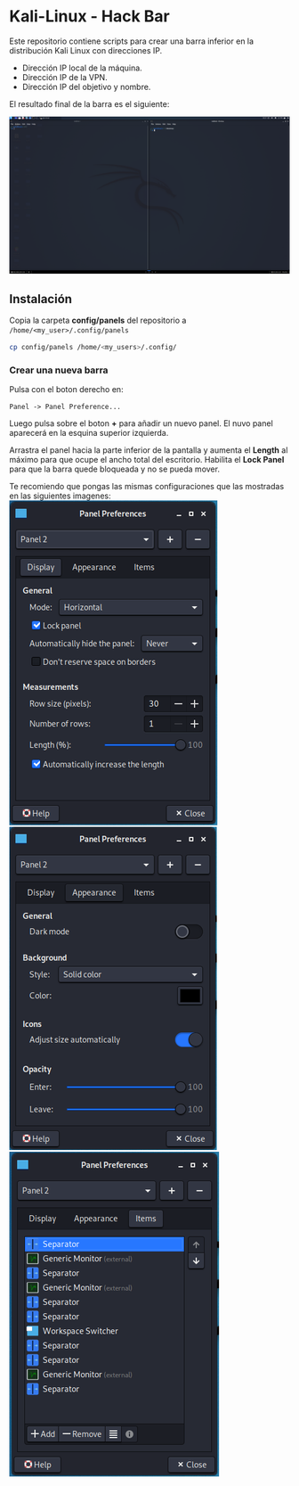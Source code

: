 # Kali-Linux - Hack Bar
Este repositorio contiene scripts para crear una barra inferior en la distribución Kali Linux con direcciones IP.
* Dirección IP local de la máquina.
* Dirección IP de la VPN.
* Dirección IP del objetivo y nombre.

El resultado final de la barra es el siguiente:

![Ejemplo](https://github.com/blogNetting/Kali-Linux_Hack_Bar/blob/main/images/bar.png)

## Instalación
Copia la carpeta **config/panels** del repositorio a `/home/<my_user>/.config/panels`
```bash
cp config/panels /home/<my_users>/.config/
```

### Crear una nueva barra
Pulsa con el boton derecho en:
```
Panel -> Panel Preference...
```

Luego pulsa sobre el boton **+** para añadir un nuevo panel.
El nuvo panel aparecerá en la esquina superior izquierda.

Arrastra el panel hacia la parte inferior de la pantalla y aumenta el **Length** al máximo para que ocupe el ancho total del escritorio.
Habilita el **Lock Panel** para que la barra quede bloqueada y no se pueda mover.

Te recomiendo que pongas las mismas configuraciones que las mostradas en las siguientes imagenes:
![Ejemplo](https://raw.githubusercontent.com/blogNetting/Kali-Linux_Hack_Bar/main/images/second_panel_1.png)
![Ejemplo](https://raw.githubusercontent.com/blogNetting/Kali-Linux_Hack_Bar/main/images/second_panel_2.png)
![Ejemplo](https://raw.githubusercontent.com/blogNetting/Kali-Linux_Hack_Bar/main/images/second_panel_3.png)
